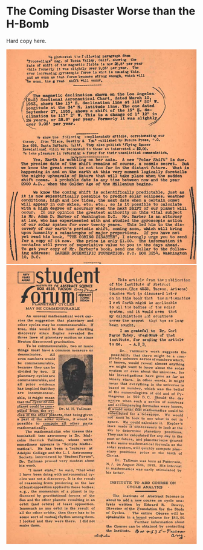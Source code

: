 # The Coming Disaster Worse than the H-Bomb

Hard copy here.

![](img/barber1.jpg)
![](img/barber2.jpg)